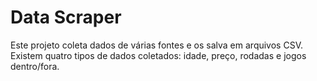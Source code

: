 # Data Scraper
Este projeto coleta dados de várias fontes e os salva em arquivos CSV. Existem quatro tipos de dados coletados: idade, preço, rodadas e jogos dentro/fora.

